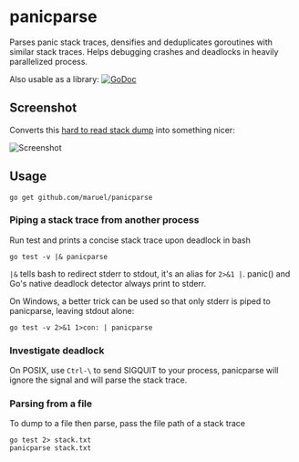 panicparse
==========

Parses panic stack traces, densifies and deduplicates goroutines with similar
stack traces. Helps debugging crashes and deadlocks in heavily parallelized
process.

Also usable as a library: [![GoDoc](https://godoc.org/github.com/maruel/panicparse/stack?status.svg)](https://godoc.org/github.com/maruel/panicparse/stack)


Screenshot
----------

Converts this [hard to read stack dump](https://raw.githubusercontent.com/wiki/maruel/panicparse/sample3.txt) into something nicer:

![Screenshot](https://raw.githubusercontent.com/wiki/maruel/panicparse/screenshot3.png "Screenshot")


Usage
-----

    go get github.com/maruel/panicparse


### Piping a stack trace from another process

Run test and prints a concise stack trace upon deadlock in bash

    go test -v |& panicparse

`|&` tells bash to redirect stderr to stdout, it's an alias for `2>&1 |`.
panic() and Go's native deadlock detector always print to stderr.

On Windows, a better trick can be used so that only stderr is piped to
panicparse, leaving stdout alone:

    go test -v 2>&1 1>con: | panicparse


### Investigate deadlock

On POSIX, use `Ctrl-\` to send SIGQUIT to your process, panicparse will ignore
the signal and will parse the stack trace.


### Parsing from a file

To dump to a file then parse, pass the file path of a stack trace

    go test 2> stack.txt
    panicparse stack.txt

